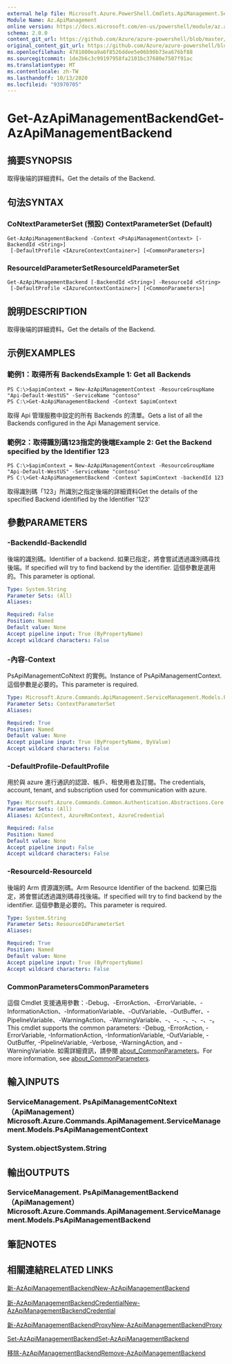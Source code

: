 ```yaml
---
external help file: Microsoft.Azure.PowerShell.Cmdlets.ApiManagement.ServiceManagement.dll-Help.xml
Module Name: Az.ApiManagement
online version: https://docs.microsoft.com/en-us/powershell/module/az.apimanagement/get-azapimanagementbackend
schema: 2.0.0
content_git_url: https://github.com/Azure/azure-powershell/blob/master/src/ApiManagement/ApiManagement/help/Get-AzApiManagementBackend.md
original_content_git_url: https://github.com/Azure/azure-powershell/blob/master/src/ApiManagement/ApiManagement/help/Get-AzApiManagementBackend.md
ms.openlocfilehash: 4781800ea9a6f8526ddee5e06b90b73ea676bf88
ms.sourcegitcommit: 1de2b6c3c99197958fa2101bc37680e7507f91ac
ms.translationtype: MT
ms.contentlocale: zh-TW
ms.lasthandoff: 10/13/2020
ms.locfileid: "93970705"
---
```

# <span data-ttu-id="df242-101">Get-AzApiManagementBackend</span><span class="sxs-lookup"><span data-stu-id="df242-101">Get-AzApiManagementBackend</span></span>

## <span data-ttu-id="df242-102">摘要</span><span class="sxs-lookup"><span data-stu-id="df242-102">SYNOPSIS</span></span>
<span data-ttu-id="df242-103">取得後端的詳細資料。</span><span class="sxs-lookup"><span data-stu-id="df242-103">Get the details of the Backend.</span></span>

## <span data-ttu-id="df242-104">句法</span><span class="sxs-lookup"><span data-stu-id="df242-104">SYNTAX</span></span>

### <span data-ttu-id="df242-105">CoNtextParameterSet (預設) </span><span class="sxs-lookup"><span data-stu-id="df242-105">ContextParameterSet (Default)</span></span>
```
Get-AzApiManagementBackend -Context <PsApiManagementContext> [-BackendId <String>]
 [-DefaultProfile <IAzureContextContainer>] [<CommonParameters>]
```

### <span data-ttu-id="df242-106">ResourceIdParameterSet</span><span class="sxs-lookup"><span data-stu-id="df242-106">ResourceIdParameterSet</span></span>
```
Get-AzApiManagementBackend [-BackendId <String>] -ResourceId <String>
 [-DefaultProfile <IAzureContextContainer>] [<CommonParameters>]
```

## <span data-ttu-id="df242-107">說明</span><span class="sxs-lookup"><span data-stu-id="df242-107">DESCRIPTION</span></span>
<span data-ttu-id="df242-108">取得後端的詳細資料。</span><span class="sxs-lookup"><span data-stu-id="df242-108">Get the details of the Backend.</span></span>

## <span data-ttu-id="df242-109">示例</span><span class="sxs-lookup"><span data-stu-id="df242-109">EXAMPLES</span></span>

### <span data-ttu-id="df242-110">範例1：取得所有 Backends</span><span class="sxs-lookup"><span data-stu-id="df242-110">Example 1: Get all Backends</span></span>
```
PS C:\>$apimContext = New-AzApiManagementContext -ResourceGroupName "Api-Default-WestUS" -ServiceName "contoso"
PS C:\>Get-AzApiManagementBackend -Context $apimContext
```

<span data-ttu-id="df242-111">取得 Api 管理服務中設定的所有 Backends 的清單。</span><span class="sxs-lookup"><span data-stu-id="df242-111">Gets a list of all the Backends configured in the Api Management service.</span></span>

### <span data-ttu-id="df242-112">範例2：取得識別碼123指定的後端</span><span class="sxs-lookup"><span data-stu-id="df242-112">Example 2: Get the Backend specified by the Identifier 123</span></span>
```
PS C:\>$apimContext = New-AzApiManagementContext -ResourceGroupName "Api-Default-WestUS" -ServiceName "contoso"
PS C:\>Get-AzApiManagementBackend -Context $apimContext -backendId 123
```

<span data-ttu-id="df242-113">取得識別碼「123」所識別之指定後端的詳細資料</span><span class="sxs-lookup"><span data-stu-id="df242-113">Get the details of the specified Backend identified by the Identifier '123'</span></span>

## <span data-ttu-id="df242-114">參數</span><span class="sxs-lookup"><span data-stu-id="df242-114">PARAMETERS</span></span>

### <span data-ttu-id="df242-115">-BackendId</span><span class="sxs-lookup"><span data-stu-id="df242-115">-BackendId</span></span>
<span data-ttu-id="df242-116">後端的識別碼。</span><span class="sxs-lookup"><span data-stu-id="df242-116">Identifier of a backend.</span></span>
<span data-ttu-id="df242-117">如果已指定，將會嘗試透過識別碼尋找後端。</span><span class="sxs-lookup"><span data-stu-id="df242-117">If specified will try to find backend by the identifier.</span></span>
<span data-ttu-id="df242-118">這個參數是選用的。</span><span class="sxs-lookup"><span data-stu-id="df242-118">This parameter is optional.</span></span>

```yaml
Type: System.String
Parameter Sets: (All)
Aliases:

Required: False
Position: Named
Default value: None
Accept pipeline input: True (ByPropertyName)
Accept wildcard characters: False
```

### <span data-ttu-id="df242-119">-內容</span><span class="sxs-lookup"><span data-stu-id="df242-119">-Context</span></span>
<span data-ttu-id="df242-120">PsApiManagementCoNtext 的實例。</span><span class="sxs-lookup"><span data-stu-id="df242-120">Instance of PsApiManagementContext.</span></span>
<span data-ttu-id="df242-121">這個參數是必要的。</span><span class="sxs-lookup"><span data-stu-id="df242-121">This parameter is required.</span></span>

```yaml
Type: Microsoft.Azure.Commands.ApiManagement.ServiceManagement.Models.PsApiManagementContext
Parameter Sets: ContextParameterSet
Aliases:

Required: True
Position: Named
Default value: None
Accept pipeline input: True (ByPropertyName, ByValue)
Accept wildcard characters: False
```

### <span data-ttu-id="df242-122">-DefaultProfile</span><span class="sxs-lookup"><span data-stu-id="df242-122">-DefaultProfile</span></span>
<span data-ttu-id="df242-123">用於與 azure 進行通訊的認證、帳戶、租使用者及訂閱。</span><span class="sxs-lookup"><span data-stu-id="df242-123">The credentials, account, tenant, and subscription used for communication with azure.</span></span>

```yaml
Type: Microsoft.Azure.Commands.Common.Authentication.Abstractions.Core.IAzureContextContainer
Parameter Sets: (All)
Aliases: AzContext, AzureRmContext, AzureCredential

Required: False
Position: Named
Default value: None
Accept pipeline input: False
Accept wildcard characters: False
```

### <span data-ttu-id="df242-124">-ResourceId</span><span class="sxs-lookup"><span data-stu-id="df242-124">-ResourceId</span></span>
<span data-ttu-id="df242-125">後端的 Arm 資源識別碼。</span><span class="sxs-lookup"><span data-stu-id="df242-125">Arm Resource Identifier of the backend.</span></span> <span data-ttu-id="df242-126">如果已指定，將會嘗試透過識別碼尋找後端。</span><span class="sxs-lookup"><span data-stu-id="df242-126">If specified will try to find backend by the identifier.</span></span> <span data-ttu-id="df242-127">這個參數是必要的。</span><span class="sxs-lookup"><span data-stu-id="df242-127">This parameter is required.</span></span>

```yaml
Type: System.String
Parameter Sets: ResourceIdParameterSet
Aliases:

Required: True
Position: Named
Default value: None
Accept pipeline input: True (ByPropertyName)
Accept wildcard characters: False
```

### <span data-ttu-id="df242-128">CommonParameters</span><span class="sxs-lookup"><span data-stu-id="df242-128">CommonParameters</span></span>
<span data-ttu-id="df242-129">這個 Cmdlet 支援通用參數：-Debug、-ErrorAction、-ErrorVariable、-InformationAction、-InformationVariable、-OutVariable、-OutBuffer、-PipelineVariable、-WarningAction、-WarningVariable、-、-、-、-、-、-。</span><span class="sxs-lookup"><span data-stu-id="df242-129">This cmdlet supports the common parameters: -Debug, -ErrorAction, -ErrorVariable, -InformationAction, -InformationVariable, -OutVariable, -OutBuffer, -PipelineVariable, -Verbose, -WarningAction, and -WarningVariable.</span></span> <span data-ttu-id="df242-130">如需詳細資訊，請參閱 [about_CommonParameters](http://go.microsoft.com/fwlink/?LinkID=113216)。</span><span class="sxs-lookup"><span data-stu-id="df242-130">For more information, see [about_CommonParameters](http://go.microsoft.com/fwlink/?LinkID=113216).</span></span>

## <span data-ttu-id="df242-131">輸入</span><span class="sxs-lookup"><span data-stu-id="df242-131">INPUTS</span></span>

### <span data-ttu-id="df242-132">ServiceManagement. PsApiManagementCoNtext （ApiManagement）</span><span class="sxs-lookup"><span data-stu-id="df242-132">Microsoft.Azure.Commands.ApiManagement.ServiceManagement.Models.PsApiManagementContext</span></span>

### <span data-ttu-id="df242-133">System.object</span><span class="sxs-lookup"><span data-stu-id="df242-133">System.String</span></span>

## <span data-ttu-id="df242-134">輸出</span><span class="sxs-lookup"><span data-stu-id="df242-134">OUTPUTS</span></span>

### <span data-ttu-id="df242-135">ServiceManagement. PsApiManagementBackend （ApiManagement）</span><span class="sxs-lookup"><span data-stu-id="df242-135">Microsoft.Azure.Commands.ApiManagement.ServiceManagement.Models.PsApiManagementBackend</span></span>

## <span data-ttu-id="df242-136">筆記</span><span class="sxs-lookup"><span data-stu-id="df242-136">NOTES</span></span>

## <span data-ttu-id="df242-137">相關連結</span><span class="sxs-lookup"><span data-stu-id="df242-137">RELATED LINKS</span></span>

[<span data-ttu-id="df242-138">新-AzApiManagementBackend</span><span class="sxs-lookup"><span data-stu-id="df242-138">New-AzApiManagementBackend</span></span>](./New-AzApiManagementBackend.md)

[<span data-ttu-id="df242-139">新-AzApiManagementBackendCredential</span><span class="sxs-lookup"><span data-stu-id="df242-139">New-AzApiManagementBackendCredential</span></span>](./New-AzApiManagementBackendCredential.md)

[<span data-ttu-id="df242-140">新-AzApiManagementBackendProxy</span><span class="sxs-lookup"><span data-stu-id="df242-140">New-AzApiManagementBackendProxy</span></span>](./New-AzApiManagementBackendProxy.md)

[<span data-ttu-id="df242-141">Set-AzApiManagementBackend</span><span class="sxs-lookup"><span data-stu-id="df242-141">Set-AzApiManagementBackend</span></span>](./Set-AzApiManagementBackend.md)

[<span data-ttu-id="df242-142">移除-AzApiManagementBackend</span><span class="sxs-lookup"><span data-stu-id="df242-142">Remove-AzApiManagementBackend</span></span>](./Remove-AzApiManagementBackend.md)
